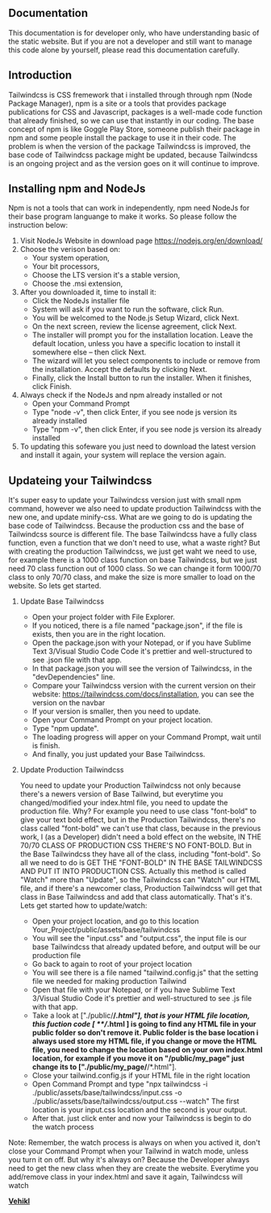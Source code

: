 ## Documentation

This documentation is for developer only, who have understanding basic of the static website. But if you are not a developer and still want to manage this code alone by yourself, please read this documentation carefully.

## Introduction

Tailwindcss is CSS fremework that i installed through through npm (Node Package Manager), npm is a site or a tools that provides package publications for CSS and Javascript, packages is a well-made code function that already finished, so we can use that instantly in our coding. The base concept of npm is like Goggle Play Store, someone publish their package in npm and some people install the package to use it in their code. The problem is when the version of the package Tailwindcss is improved, the base code of Tailwindcss package might be updated, because Tailwindcss is an ongoing project and as the version goes on it will continue to improve.


## Installing npm and NodeJs

Npm is not a tools that can work in independently, npm need NodeJs for their base program languange to make it works. So please follow the instruction below:

1. Visit NodeJs Website in download page https://nodejs.org/en/download/
2. Choose the verison based on:
   - Your system operation, 
   - Your bit processors,
   - Choose the LTS version it's a stable version,
   - Choose the .msi extension,
3. After you downloaded it, time to install it:
   - Click the NodeJs installer file
   - System will ask if you want to run the software, click Run.
   - You will be welcomed to the Node.js Setup Wizard, click Next.
   - On the next screen, review the license agreement, click Next.
   - The installer will prompt you for the installation location. Leave the default location, unless you have a specific location to install it somewhere else –          then click Next.
   - The wizard will let you select components to include or remove from the installation. Accept the defaults by clicking Next.
   - Finally, click the Install button to run the installer. When it finishes, click Finish.
4. Always check if the NodeJs and npm already installed or not
   - Open your Command Prompt
   - Type "node -v", then click Enter, if you see node js version its already installed
   - Type "npm -v", then click Enter, if you see node js version its already installed
5. To updating this sofeware you just need to download the latest version and install it again, your system will replace the version again.


## Updateing your Tailwindcss


It's super easy to update your Tailwindcss version just with small npm command, however we also need to update production Tailwindcss with the new one, and update minify-css. What are we going to do is updating the base code of Tailwindcss. Because the production css and the base of Tailwindcss source is different file. The base Tailwindcss have a fully class function, even a function that we don't need to use, what a waste right? But with creating the production Tailwindcss, we just get waht we need to use, for example there is a 1000 class function on base Tailwindcss, but we just need 70 class function out of 1000 class. So we can change it form 1000/70 class to only 70/70 class, and make the size is more smaller to load on the website. So lets get started.

1. Update Base Tailwindcss
   - Open your project folder with File Explorer.
   - If you noticed, there is a file named "package.json", if the file is exists, then you are in the right location.
   - Open the package.json with your Notepad, or if you have Sublime Text 3/Visual Studio Code Code it's prettier and well-structured to see .json file with that      app.
   - In that package.json you will see the version of Tailwindcss, in the "devDependencies" line.
   - Compare your Tailwindcss version with the current version on their website: https://tailwindcss.com/docs/installation, you can see the version on the navbar
   - If your version is smaller, then you need to update.
   - Open your Command Prompt on your project location.
   - Type "npm update".
   - The loading progress will apper on your Command Prompt, wait until is finish.
   - And finally, you just updated your Base Tailwindcss.
   
2. Update Production Tailwindcss
   
   You need to update your Production Tailwindcss not only because there's a newers version of Base Tailwind, but everytime you changed/modified your index.html      file, you need to update the production file. Why? For example you need to use class "font-bold" to give your text bold effect, but in the Production              Tailwindcss, there's no class called "font-bold" we can't use that class, because in the previous work, I (as a Developer) didn't need a bold effect on the        website, IN THE 70/70 CLASS OF PRODUCTION CSS THERE'S NO FONT-BOLD. But in the Base Tailwindcss they have all of the class, including "font-bold". So all we      need to do is GET THE "FONT-BOLD" IN THE BASE TAILWINDCSS AND PUT IT INTO PRODUCTION CSS. Actually this method is called "Watch" more than "Update", so the        Tailwindcss can "Watch" our HTML file, and if there's a newcomer class, Production Tailwindcss will get that class in Base Tailwindcss and add that class          automatically. That's it's. Lets get started how to update/watch:
   
   - Open your project location, and go to this location Your_Project/public/assets/base/tailwindcss
   - You will see the "input.css" and "output.css", the input file is our base Tailwindcss that already updated before, and output will be our production file
   - Go back to again to root of your project location
   - You will see there is a file named "tailwind.config.js" that the setting file we needed for making production Tailwind
   - Open that file with your Notepad, or if you have Sublime Text 3/Visual Studio Code it's prettier and well-structured to see .js file with that app.
   - Take a look at ["./public/**/*.html"], that is your HTML file location, this fuction code [ **/*.html ] is going to find any HTML file in your public folder      so don't remove it. Public folder is the base location i always used store my HTML file, if you change or move the HTML file, you need to change the location      based on your own index.html location, for example if you move it on "/public/my_page" just change its to 
     ["./public/my_page/**/*.html"].
   - Close your tailwind.config.js if your HTML file in the right location
   - Open Command Prompt and type "npx tailwindcss -i ./public/assets/base/tailwindcss/input.css -o ./public/assets/base/tailwindcss/output.css --watch" The first      location is your input.css location and the second is your output.
   - After that. just click enter and now your Tailwindcss is begin to do the watch process
   
Note:
Remember, the watch process is always on when you actived it, don't close your Command Prompt when your Tailwind in watch mode, unless you turn it on off. But why it's always on? Because the Developer always need to get the new class when they are create the website. Everytime you add/remove class in your index.html and save it again, Tailwindcss will watch  
   
   

 
   
   
   
   
   
   
   
   
   
   **[Vehikl](https://vehikl.com/)**
